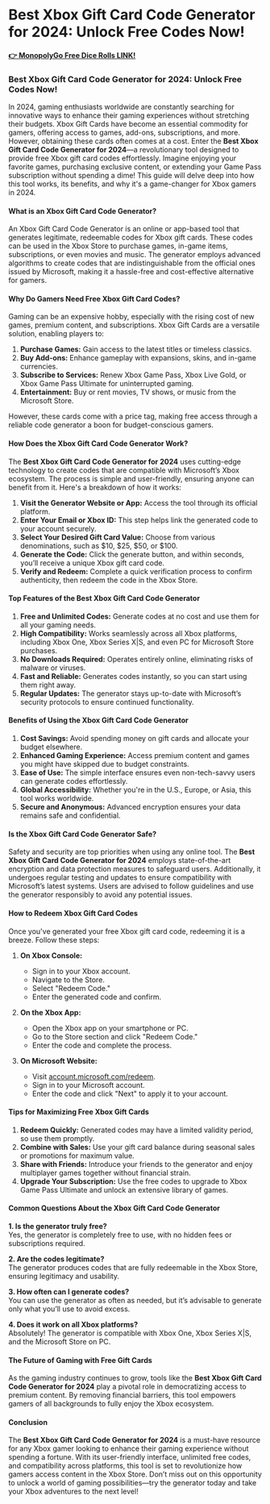 # **Best Xbox Gift Card Code Generator for 2024: Unlock Free Codes Now!**


#### [👉 MonopolyGo Free Dice Rolls LINK!](https://freeforyou.xyz/xboxcode/)


### **Best Xbox Gift Card Code Generator for 2024: Unlock Free Codes Now!**

In 2024, gaming enthusiasts worldwide are constantly searching for innovative ways to enhance their gaming experiences without stretching their budgets. Xbox Gift Cards have become an essential commodity for gamers, offering access to games, add-ons, subscriptions, and more. However, obtaining these cards often comes at a cost. Enter the **Best Xbox Gift Card Code Generator for 2024**—a revolutionary tool designed to provide free Xbox gift card codes effortlessly. Imagine enjoying your favorite games, purchasing exclusive content, or extending your Game Pass subscription without spending a dime! This guide will delve deep into how this tool works, its benefits, and why it's a game-changer for Xbox gamers in 2024.

#### **What is an Xbox Gift Card Code Generator?**

An Xbox Gift Card Code Generator is an online or app-based tool that generates legitimate, redeemable codes for Xbox gift cards. These codes can be used in the Xbox Store to purchase games, in-game items, subscriptions, or even movies and music. The generator employs advanced algorithms to create codes that are indistinguishable from the official ones issued by Microsoft, making it a hassle-free and cost-effective alternative for gamers.

#### **Why Do Gamers Need Free Xbox Gift Card Codes?**

Gaming can be an expensive hobby, especially with the rising cost of new games, premium content, and subscriptions. Xbox Gift Cards are a versatile solution, enabling players to:

1. **Purchase Games:** Gain access to the latest titles or timeless classics.
2. **Buy Add-ons:** Enhance gameplay with expansions, skins, and in-game currencies.
3. **Subscribe to Services:** Renew Xbox Game Pass, Xbox Live Gold, or Xbox Game Pass Ultimate for uninterrupted gaming.
4. **Entertainment:** Buy or rent movies, TV shows, or music from the Microsoft Store.

However, these cards come with a price tag, making free access through a reliable code generator a boon for budget-conscious gamers.

#### **How Does the Xbox Gift Card Code Generator Work?**

The **Best Xbox Gift Card Code Generator for 2024** uses cutting-edge technology to create codes that are compatible with Microsoft’s Xbox ecosystem. The process is simple and user-friendly, ensuring anyone can benefit from it. Here's a breakdown of how it works:

1. **Visit the Generator Website or App:** Access the tool through its official platform.
2. **Enter Your Email or Xbox ID:** This step helps link the generated code to your account securely.
3. **Select Your Desired Gift Card Value:** Choose from various denominations, such as $10, $25, $50, or $100.
4. **Generate the Code:** Click the generate button, and within seconds, you’ll receive a unique Xbox gift card code.
5. **Verify and Redeem:** Complete a quick verification process to confirm authenticity, then redeem the code in the Xbox Store.

#### **Top Features of the Best Xbox Gift Card Code Generator**

1. **Free and Unlimited Codes:** Generate codes at no cost and use them for all your gaming needs.
2. **High Compatibility:** Works seamlessly across all Xbox platforms, including Xbox One, Xbox Series X|S, and even PC for Microsoft Store purchases.
3. **No Downloads Required:** Operates entirely online, eliminating risks of malware or viruses.
4. **Fast and Reliable:** Generates codes instantly, so you can start using them right away.
5. **Regular Updates:** The generator stays up-to-date with Microsoft’s security protocols to ensure continued functionality.

#### **Benefits of Using the Xbox Gift Card Code Generator**

1. **Cost Savings:** Avoid spending money on gift cards and allocate your budget elsewhere.
2. **Enhanced Gaming Experience:** Access premium content and games you might have skipped due to budget constraints.
3. **Ease of Use:** The simple interface ensures even non-tech-savvy users can generate codes effortlessly.
4. **Global Accessibility:** Whether you're in the U.S., Europe, or Asia, this tool works worldwide.
5. **Secure and Anonymous:** Advanced encryption ensures your data remains safe and confidential.

#### **Is the Xbox Gift Card Code Generator Safe?**

Safety and security are top priorities when using any online tool. The **Best Xbox Gift Card Code Generator for 2024** employs state-of-the-art encryption and data protection measures to safeguard users. Additionally, it undergoes regular testing and updates to ensure compatibility with Microsoft’s latest systems. Users are advised to follow guidelines and use the generator responsibly to avoid any potential issues.

#### **How to Redeem Xbox Gift Card Codes**

Once you've generated your free Xbox gift card code, redeeming it is a breeze. Follow these steps:

1. **On Xbox Console:**
   - Sign in to your Xbox account.
   - Navigate to the Store.
   - Select "Redeem Code."
   - Enter the generated code and confirm.

2. **On the Xbox App:**
   - Open the Xbox app on your smartphone or PC.
   - Go to the Store section and click "Redeem Code."
   - Enter the code and complete the process.

3. **On Microsoft Website:**
   - Visit [account.microsoft.com/redeem](https://account.microsoft.com/redeem).
   - Sign in to your Microsoft account.
   - Enter the code and click "Next" to apply it to your account.

#### **Tips for Maximizing Free Xbox Gift Cards**

1. **Redeem Quickly:** Generated codes may have a limited validity period, so use them promptly.
2. **Combine with Sales:** Use your gift card balance during seasonal sales or promotions for maximum value.
3. **Share with Friends:** Introduce your friends to the generator and enjoy multiplayer games together without financial strain.
4. **Upgrade Your Subscription:** Use the free codes to upgrade to Xbox Game Pass Ultimate and unlock an extensive library of games.

#### **Common Questions About the Xbox Gift Card Code Generator**

**1. Is the generator truly free?**  
Yes, the generator is completely free to use, with no hidden fees or subscriptions required.

**2. Are the codes legitimate?**  
The generator produces codes that are fully redeemable in the Xbox Store, ensuring legitimacy and usability.

**3. How often can I generate codes?**  
You can use the generator as often as needed, but it’s advisable to generate only what you’ll use to avoid excess.

**4. Does it work on all Xbox platforms?**  
Absolutely! The generator is compatible with Xbox One, Xbox Series X|S, and the Microsoft Store on PC.

#### **The Future of Gaming with Free Gift Cards**

As the gaming industry continues to grow, tools like the **Best Xbox Gift Card Code Generator for 2024** play a pivotal role in democratizing access to premium content. By removing financial barriers, this tool empowers gamers of all backgrounds to fully enjoy the Xbox ecosystem.

#### **Conclusion**

The **Best Xbox Gift Card Code Generator for 2024** is a must-have resource for any Xbox gamer looking to enhance their gaming experience without spending a fortune. With its user-friendly interface, unlimited free codes, and compatibility across platforms, this tool is set to revolutionize how gamers access content in the Xbox Store. Don’t miss out on this opportunity to unlock a world of gaming possibilities—try the generator today and take your Xbox adventures to the next level!
